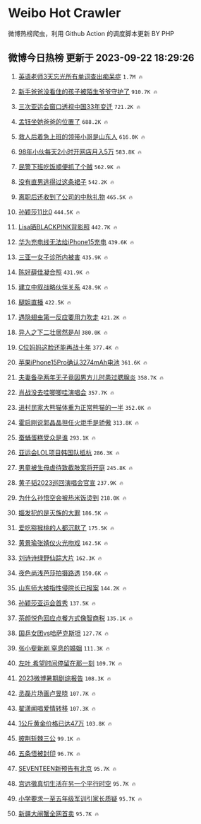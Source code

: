 # Weibo Hot Crawler 



微博热榜爬虫，利用 Github Action 的调度脚本更新 BY PHP 


## 微博今日热榜 更新于 2023-09-22 18:29:26 
1. [英语老师3天忘光所有单词查出痴呆症](https://s.weibo.com/weibo?q=%23%E8%8B%B1%E8%AF%AD%E8%80%81%E5%B8%883%E5%A4%A9%E5%BF%98%E5%85%89%E6%89%80%E6%9C%89%E5%8D%95%E8%AF%8D%E6%9F%A5%E5%87%BA%E7%97%B4%E5%91%86%E7%97%87%23&t=31&band_rank=1&Refer=top) `1.7M 🔥` 

1. [新手爸爸没看住的孩子被陌生爷爷守护了](https://s.weibo.com/weibo?q=%23%E6%96%B0%E6%89%8B%E7%88%B8%E7%88%B8%E6%B2%A1%E7%9C%8B%E4%BD%8F%E7%9A%84%E5%AD%A9%E5%AD%90%E8%A2%AB%E9%99%8C%E7%94%9F%E7%88%B7%E7%88%B7%E5%AE%88%E6%8A%A4%E4%BA%86%23&t=31&band_rank=2&Refer=top) `910.7K 🔥` 

1. [三次亚运会窗口透视中国33年变迁](https://s.weibo.com/weibo?q=%23%E4%B8%89%E6%AC%A1%E4%BA%9A%E8%BF%90%E4%BC%9A%E7%AA%97%E5%8F%A3%E9%80%8F%E8%A7%86%E4%B8%AD%E5%9B%BD33%E5%B9%B4%E5%8F%98%E8%BF%81%23&t=31&band_rank=3&Refer=top) `721.2K 🔥` 

1. [孟钰坐她爸爸的位置了](https://s.weibo.com/weibo?q=%23%E5%AD%9F%E9%92%B0%E5%9D%90%E5%A5%B9%E7%88%B8%E7%88%B8%E7%9A%84%E4%BD%8D%E7%BD%AE%E4%BA%86%23&t=31&band_rank=4&Refer=top) `688.2K 🔥` 

1. [救人后着急上班的领带小哥是山东人](https://s.weibo.com/weibo?q=%23%E6%95%91%E4%BA%BA%E5%90%8E%E7%9D%80%E6%80%A5%E4%B8%8A%E7%8F%AD%E7%9A%84%E9%A2%86%E5%B8%A6%E5%B0%8F%E5%93%A5%E6%98%AF%E5%B1%B1%E4%B8%9C%E4%BA%BA%23&t=31&band_rank=5&Refer=top) `616.0K 🔥` 

1. [98年小伙每天2小时开网店月入5万](https://s.weibo.com/weibo?q=%2398%E5%B9%B4%E5%B0%8F%E4%BC%99%E6%AF%8F%E5%A4%A92%E5%B0%8F%E6%97%B6%E5%BC%80%E7%BD%91%E5%BA%97%E6%9C%88%E5%85%A55%E4%B8%87%23&t=31&band_rank=6&Refer=top) `583.8K 🔥` 

1. [民警下班吃饭顺便抓了个贼](https://s.weibo.com/weibo?q=%23%E6%B0%91%E8%AD%A6%E4%B8%8B%E7%8F%AD%E5%90%83%E9%A5%AD%E9%A1%BA%E4%BE%BF%E6%8A%93%E4%BA%86%E4%B8%AA%E8%B4%BC%23&t=31&band_rank=7&Refer=top) `562.9K 🔥` 

1. [没有直男逃得过这条裙子](https://s.weibo.com/weibo?q=%E6%B2%A1%E6%9C%89%E7%9B%B4%E7%94%B7%E9%80%83%E5%BE%97%E8%BF%87%E8%BF%99%E6%9D%A1%E8%A3%99%E5%AD%90&t=31&band_rank=8&Refer=top) `542.2K 🔥` 

1. [离职后还收到了公司的中秋礼物](https://s.weibo.com/weibo?q=%23%E7%A6%BB%E8%81%8C%E5%90%8E%E8%BF%98%E6%94%B6%E5%88%B0%E4%BA%86%E5%85%AC%E5%8F%B8%E7%9A%84%E4%B8%AD%E7%A7%8B%E7%A4%BC%E7%89%A9%23&t=31&band_rank=9&Refer=top) `465.5K 🔥` 

1. [孙颖莎11比0](https://s.weibo.com/weibo?q=%23%E5%AD%99%E9%A2%96%E8%8E%8E11%E6%AF%940%23&t=31&band_rank=10&Refer=top) `444.5K 🔥` 

1. [Lisa晒BLACKPINK背影照](https://s.weibo.com/weibo?q=%23Lisa%E6%99%92BLACKPINK%E8%83%8C%E5%BD%B1%E7%85%A7%23&t=31&band_rank=11&Refer=top) `442.7K 🔥` 

1. [华为充电线无法给iPhone15充电](https://s.weibo.com/weibo?q=%23%E5%8D%8E%E4%B8%BA%E5%85%85%E7%94%B5%E7%BA%BF%E6%97%A0%E6%B3%95%E7%BB%99iPhone15%E5%85%85%E7%94%B5%23&t=31&band_rank=12&Refer=top) `439.6K 🔥` 

1. [三亚一女子诊所内被害](https://s.weibo.com/weibo?q=%23%E4%B8%89%E4%BA%9A%E4%B8%80%E5%A5%B3%E5%AD%90%E8%AF%8A%E6%89%80%E5%86%85%E8%A2%AB%E5%AE%B3%23&t=31&band_rank=13&Refer=top) `435.9K 🔥` 

1. [陈好薛佳凝合照](https://s.weibo.com/weibo?q=%23%E9%99%88%E5%A5%BD%E8%96%9B%E4%BD%B3%E5%87%9D%E5%90%88%E7%85%A7%23&t=31&band_rank=14&Refer=top) `431.9K 🔥` 

1. [建立中叙战略伙伴关系](https://s.weibo.com/weibo?q=%23%E5%BB%BA%E7%AB%8B%E4%B8%AD%E5%8F%99%E6%88%98%E7%95%A5%E4%BC%99%E4%BC%B4%E5%85%B3%E7%B3%BB%23&t=31&band_rank=15&Refer=top) `428.9K 🔥` 

1. [腿姐直播](https://s.weibo.com/weibo?q=%E8%85%BF%E5%A7%90%E7%9B%B4%E6%92%AD&t=31&band_rank=16&Refer=top) `422.5K 🔥` 

1. [遇隐翅虫第一反应要用力吹走](https://s.weibo.com/weibo?q=%23%E9%81%87%E9%9A%90%E7%BF%85%E8%99%AB%E7%AC%AC%E4%B8%80%E5%8F%8D%E5%BA%94%E8%A6%81%E7%94%A8%E5%8A%9B%E5%90%B9%E8%B5%B0%23&t=31&band_rank=17&Refer=top) `421.2K 🔥` 

1. [异人之下二壮居然是Al](https://s.weibo.com/weibo?q=%23%E5%BC%82%E4%BA%BA%E4%B9%8B%E4%B8%8B%E4%BA%8C%E5%A3%AE%E5%B1%85%E7%84%B6%E6%98%AFAl%23&t=31&band_rank=18&Refer=top) `380.0K 🔥` 

1. [C位妈妈这脸还能再战十年](https://s.weibo.com/weibo?q=C%E4%BD%8D%E5%A6%88%E5%A6%88%E8%BF%99%E8%84%B8%E8%BF%98%E8%83%BD%E5%86%8D%E6%88%98%E5%8D%81%E5%B9%B4&t=31&band_rank=19&Refer=top) `377.4K 🔥` 

1. [苹果iPhone15Pro确认3274mAh电池](https://s.weibo.com/weibo?q=%23%E8%8B%B9%E6%9E%9CiPhone15Pro%E7%A1%AE%E8%AE%A43274mAh%E7%94%B5%E6%B1%A0%23&t=31&band_rank=20&Refer=top) `361.6K 🔥` 

1. [夫妻备孕两年无子竟因男方儿时患过腮腺炎](https://s.weibo.com/weibo?q=%23%E5%A4%AB%E5%A6%BB%E5%A4%87%E5%AD%95%E4%B8%A4%E5%B9%B4%E6%97%A0%E5%AD%90%E7%AB%9F%E5%9B%A0%E7%94%B7%E6%96%B9%E5%84%BF%E6%97%B6%E6%82%A3%E8%BF%87%E8%85%AE%E8%85%BA%E7%82%8E%23&t=31&band_rank=21&Refer=top) `358.7K 🔥` 

1. [肖战没去哇唧唧哇演唱会](https://s.weibo.com/weibo?q=%23%E8%82%96%E6%88%98%E6%B2%A1%E5%8E%BB%E5%93%87%E5%94%A7%E5%94%A7%E5%93%87%E6%BC%94%E5%94%B1%E4%BC%9A%23&t=31&band_rank=22&Refer=top) `357.7K 🔥` 

1. [进村民家大熊猫体重为正常熊猫的一半](https://s.weibo.com/weibo?q=%23%E8%BF%9B%E6%9D%91%E6%B0%91%E5%AE%B6%E5%A4%A7%E7%86%8A%E7%8C%AB%E4%BD%93%E9%87%8D%E4%B8%BA%E6%AD%A3%E5%B8%B8%E7%86%8A%E7%8C%AB%E7%9A%84%E4%B8%80%E5%8D%8A%23&t=31&band_rank=23&Refer=top) `352.0K 🔥` 

1. [霍启刚说郭晶晶担任火炬手是骄傲](https://s.weibo.com/weibo?q=%23%E9%9C%8D%E5%90%AF%E5%88%9A%E8%AF%B4%E9%83%AD%E6%99%B6%E6%99%B6%E6%8B%85%E4%BB%BB%E7%81%AB%E7%82%AC%E6%89%8B%E6%98%AF%E9%AA%84%E5%82%B2%23&t=31&band_rank=24&Refer=top) `313.8K 🔥` 

1. [蚕蛹蛋糕受众是谁](https://s.weibo.com/weibo?q=%E8%9A%95%E8%9B%B9%E8%9B%8B%E7%B3%95%E5%8F%97%E4%BC%97%E6%98%AF%E8%B0%81&t=31&band_rank=25&Refer=top) `293.1K 🔥` 

1. [亚运会LOL项目韩国队抵杭](https://s.weibo.com/weibo?q=%23%E4%BA%9A%E8%BF%90%E4%BC%9ALOL%E9%A1%B9%E7%9B%AE%E9%9F%A9%E5%9B%BD%E9%98%9F%E6%8A%B5%E6%9D%AD%23&t=31&band_rank=26&Refer=top) `286.3K 🔥` 

1. [男童被生母虐待致截肢案将开庭](https://s.weibo.com/weibo?q=%23%E7%94%B7%E7%AB%A5%E8%A2%AB%E7%94%9F%E6%AF%8D%E8%99%90%E5%BE%85%E8%87%B4%E6%88%AA%E8%82%A2%E6%A1%88%E5%B0%86%E5%BC%80%E5%BA%AD%23&t=31&band_rank=27&Refer=top) `245.8K 🔥` 

1. [黄子韬2023巡回演唱会官宣](https://s.weibo.com/weibo?q=%23%E9%BB%84%E5%AD%90%E9%9F%AC2023%E5%B7%A1%E5%9B%9E%E6%BC%94%E5%94%B1%E4%BC%9A%E5%AE%98%E5%AE%A3%23&t=31&band_rank=28&Refer=top) `237.9K 🔥` 

1. [为什么孙悟空会被热米饭烫到](https://s.weibo.com/weibo?q=%23%E4%B8%BA%E4%BB%80%E4%B9%88%E5%AD%99%E6%82%9F%E7%A9%BA%E4%BC%9A%E8%A2%AB%E7%83%AD%E7%B1%B3%E9%A5%AD%E7%83%AB%E5%88%B0%23&t=31&band_rank=29&Refer=top) `218.0K 🔥` 

1. [姬发犯的是灭族的大罪](https://s.weibo.com/weibo?q=%E5%A7%AC%E5%8F%91%E7%8A%AF%E7%9A%84%E6%98%AF%E7%81%AD%E6%97%8F%E7%9A%84%E5%A4%A7%E7%BD%AA&t=31&band_rank=30&Refer=top) `186.5K 🔥` 

1. [爱吃猕猴桃的人都沉默了](https://s.weibo.com/weibo?q=%23%E7%88%B1%E5%90%83%E7%8C%95%E7%8C%B4%E6%A1%83%E7%9A%84%E4%BA%BA%E9%83%BD%E6%B2%89%E9%BB%98%E4%BA%86%23&t=31&band_rank=31&Refer=top) `175.5K 🔥` 

1. [黄景瑜张婧仪火光吻戏](https://s.weibo.com/weibo?q=%23%E9%BB%84%E6%99%AF%E7%91%9C%E5%BC%A0%E5%A9%A7%E4%BB%AA%E7%81%AB%E5%85%89%E5%90%BB%E6%88%8F%23&t=31&band_rank=32&Refer=top) `162.5K 🔥` 

1. [刘诗诗绿野仙踪大片](https://s.weibo.com/weibo?q=%23%E5%88%98%E8%AF%97%E8%AF%97%E7%BB%BF%E9%87%8E%E4%BB%99%E8%B8%AA%E5%A4%A7%E7%89%87%23&t=31&band_rank=33&Refer=top) `162.3K 🔥` 

1. [夜色尚浅芭莎拍摄路透](https://s.weibo.com/weibo?q=%23%E5%A4%9C%E8%89%B2%E5%B0%9A%E6%B5%85%E8%8A%AD%E8%8E%8E%E6%8B%8D%E6%91%84%E8%B7%AF%E9%80%8F%23&t=31&band_rank=34&Refer=top) `150.6K 🔥` 

1. [山东师大被指性侵院长已报案](https://s.weibo.com/weibo?q=%23%E5%B1%B1%E4%B8%9C%E5%B8%88%E5%A4%A7%E8%A2%AB%E6%8C%87%E6%80%A7%E4%BE%B5%E9%99%A2%E9%95%BF%E5%B7%B2%E6%8A%A5%E6%A1%88%23&t=31&band_rank=35&Refer=top) `144.2K 🔥` 

1. [孙颖莎亚运会首秀](https://s.weibo.com/weibo?q=%23%E5%AD%99%E9%A2%96%E8%8E%8E%E4%BA%9A%E8%BF%90%E4%BC%9A%E9%A6%96%E7%A7%80%23&t=31&band_rank=36&Refer=top) `137.5K 🔥` 

1. [茶颜悦色回应点餐方式像智商税](https://s.weibo.com/weibo?q=%23%E8%8C%B6%E9%A2%9C%E6%82%A6%E8%89%B2%E5%9B%9E%E5%BA%94%E7%82%B9%E9%A4%90%E6%96%B9%E5%BC%8F%E5%83%8F%E6%99%BA%E5%95%86%E7%A8%8E%23&t=31&band_rank=37&Refer=top) `135.1K 🔥` 

1. [国乒女团vs哈萨克斯坦](https://s.weibo.com/weibo?q=%23%E5%9B%BD%E4%B9%92%E5%A5%B3%E5%9B%A2vs%E5%93%88%E8%90%A8%E5%85%8B%E6%96%AF%E5%9D%A6%23&t=31&band_rank=38&Refer=top) `127.7K 🔥` 

1. [张小斐新剧 窒息的婚姻](https://s.weibo.com/weibo?q=%E5%BC%A0%E5%B0%8F%E6%96%90%E6%96%B0%E5%89%A7%20%E7%AA%92%E6%81%AF%E7%9A%84%E5%A9%9A%E5%A7%BB&t=31&band_rank=39&Refer=top) `111.3K 🔥` 

1. [左叶 希望时间停留在那一刻](https://s.weibo.com/weibo?q=%E5%B7%A6%E5%8F%B6%20%E5%B8%8C%E6%9C%9B%E6%97%B6%E9%97%B4%E5%81%9C%E7%95%99%E5%9C%A8%E9%82%A3%E4%B8%80%E5%88%BB&t=31&band_rank=40&Refer=top) `109.7K 🔥` 

1. [2023微博暑期剧综报告](https://s.weibo.com/weibo?q=%232023%E5%BE%AE%E5%8D%9A%E6%9A%91%E6%9C%9F%E5%89%A7%E7%BB%BC%E6%8A%A5%E5%91%8A%23&t=31&band_rank=41&Refer=top) `108.3K 🔥` 

1. [丞磊片场画卢昱晓](https://s.weibo.com/weibo?q=%23%E4%B8%9E%E7%A3%8A%E7%89%87%E5%9C%BA%E7%94%BB%E5%8D%A2%E6%98%B1%E6%99%93%23&t=31&band_rank=42&Refer=top) `107.7K 🔥` 

1. [翟潇闻唱爱情转移](https://s.weibo.com/weibo?q=%E7%BF%9F%E6%BD%87%E9%97%BB%E5%94%B1%E7%88%B1%E6%83%85%E8%BD%AC%E7%A7%BB&t=31&band_rank=43&Refer=top) `107.3K 🔥` 

1. [1公斤黄金价格已达47万](https://s.weibo.com/weibo?q=%231%E5%85%AC%E6%96%A4%E9%BB%84%E9%87%91%E4%BB%B7%E6%A0%BC%E5%B7%B2%E8%BE%BE47%E4%B8%87%23&t=31&band_rank=44&Refer=top) `103.8K 🔥` 

1. [披荆斩棘三公](https://s.weibo.com/weibo?q=%23%E6%8A%AB%E8%8D%86%E6%96%A9%E6%A3%98%E4%B8%89%E5%85%AC%23&t=31&band_rank=45&Refer=top) `99.1K 🔥` 

1. [五条悟被封印](https://s.weibo.com/weibo?q=%E4%BA%94%E6%9D%A1%E6%82%9F%E8%A2%AB%E5%B0%81%E5%8D%B0&t=31&band_rank=46&Refer=top) `96.7K 🔥` 

1. [SEVENTEEN新预告有北京](https://s.weibo.com/weibo?q=%23SEVENTEEN%E6%96%B0%E9%A2%84%E5%91%8A%E6%9C%89%E5%8C%97%E4%BA%AC%23&t=31&band_rank=47&Refer=top) `95.7K 🔥` 

1. [宫远徵真切生活在另一个平行时空](https://s.weibo.com/weibo?q=%23%E5%AE%AB%E8%BF%9C%E5%BE%B5%E7%9C%9F%E5%88%87%E7%94%9F%E6%B4%BB%E5%9C%A8%E5%8F%A6%E4%B8%80%E4%B8%AA%E5%B9%B3%E8%A1%8C%E6%97%B6%E7%A9%BA%23&t=31&band_rank=48&Refer=top) `95.7K 🔥` 

1. [小学要求一至五年级军训引家长质疑](https://s.weibo.com/weibo?q=%23%E5%B0%8F%E5%AD%A6%E8%A6%81%E6%B1%82%E4%B8%80%E8%87%B3%E4%BA%94%E5%B9%B4%E7%BA%A7%E5%86%9B%E8%AE%AD%E5%BC%95%E5%AE%B6%E9%95%BF%E8%B4%A8%E7%96%91%23&t=31&band_rank=49&Refer=top) `95.7K 🔥` 

1. [新疆大闸蟹全网首卖](https://s.weibo.com/weibo?q=%23%E6%96%B0%E7%96%86%E5%A4%A7%E9%97%B8%E8%9F%B9%E5%85%A8%E7%BD%91%E9%A6%96%E5%8D%96%23&t=31&band_rank=50&Refer=top) `95.7K 🔥` 

